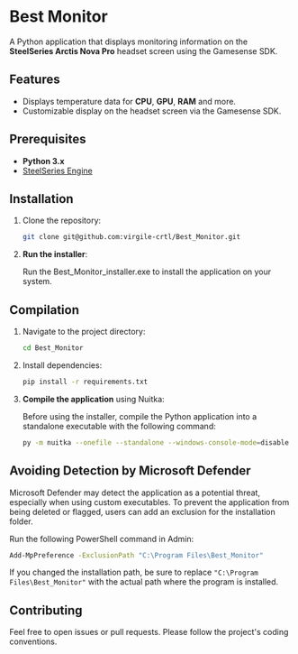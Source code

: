 # Best Monitor

A Python application that displays monitoring information on the **SteelSeries Arctis Nova Pro** headset screen using the Gamesense SDK.

## Features

- Displays temperature data for **CPU**, **GPU**, **RAM** and more.
- Customizable display on the headset screen via the Gamesense SDK.

## Prerequisites

- **Python 3.x**
- [SteelSeries Engine](https://steelseries.com/engine)

## Installation

1. Clone the repository:

   ```bash
   git clone git@github.com:virgile-crtl/Best_Monitor.git
   ```

2. **Run the installer**:

   Run the Best_Monitor_installer.exe to install the application on your system.

## Compilation

1. Navigate to the project directory:

   ```bash
   cd Best_Monitor
   ```

2. Install dependencies:

   ```bash
   pip install -r requirements.txt
   ```

3. **Compile the application** using Nuitka:

   Before using the installer, compile the Python application into a standalone executable with the following command:

   ```bash
   py -m nuitka --onefile --standalone --windows-console-mode=disable --include-data-files=assets/lib/LibreHardwareMonitorLib.dll=lib/ --include-data-files=assets/icons/icon.ico=icons/ --include-data-files=assets/config/bestMonitorInfos.json=config/ --follow-imports --windows-icon-from-ico=assets/icons/icon.ico --windows-uac-admin --output-filename=Best_Monitor.exe src/main.py
   ```

## Avoiding Detection by Microsoft Defender

Microsoft Defender may detect the application as a potential threat, especially when using custom executables. To prevent the application from being deleted or flagged, users can add an exclusion for the installation folder.

Run the following PowerShell command in Admin:

```bash
Add-MpPreference -ExclusionPath "C:\Program Files\Best_Monitor"
```

If you changed the installation path, be sure to replace `"C:\Program Files\Best_Monitor"` with the actual path where the program is installed.

## Contributing

Feel free to open issues or pull requests. Please follow the project's coding conventions.
